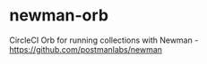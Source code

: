# newman-orb
CircleCI Orb for running collections with Newman - https://github.com/postmanlabs/newman
